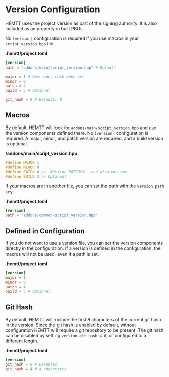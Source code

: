 # Version Configuration

HEMTT uses the project version as part of the signing authority.
It is also included as an property in built PBOs.

No `[version]` configuration is required if you use macros in your `script_version.hpp` file.

**.hemtt/project.toml**

```toml
[version]
path = "addons/main/script_version.hpp" # Default

major = 1 # Overrides path when set
minor = 0
patch = 4
build = 3 # Optional

git_hash = 0 # Default: 8
```

## Macros

By default, HEMTT will look for `addons/main/script_version.hpp` and use the version components defined there. No `[version]` configuration is required.
A major, minor, and patch version are required, and a build version is optional.

**/addons/main/script_version.hpp**

```cpp
#define MAJOR 1
#define MINOR 0
#define PATCH 4 // `#define PATCHLVL` can also be used
#define BUILD 3 // Optional
```

If your macros are in another file, you can set the path with the `version.path` key.

**.hemtt/project.toml**

```toml
[version]
path = "addons/common/script_version.hpp"
```

## Defined in Configuration

If you do not want to use a version file, you can set the version components directly in the configuration. If a version is defined in the configuration, the macros will not be used, even if a path is set.

**.hemtt/project.toml**

```toml
[version]
major = 1
minor = 0
patch = 4
build = 3 # Optional
```

## Git Hash

By default, HEMTT will include the first 8 characters of the current git hash in the version.
Since the git hash is enabled by default, without configuration HEMTT will require a git repository to be present.
The git hash can be disabled by setting `version.git_hash = 0`, or configured to a different length.

**.hemtt/project.toml**

```toml
[version]
git_hash = 0 # Disabled
git_hash = 4 # 4 characters
```
